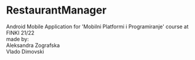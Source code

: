 # RestaurantManager

Android Mobile Application for 'Mobilni Platformi i Programiranje' course at FINKI 21/22\
made by:\
Aleksandra Zografska\
Vlado Dimovski
